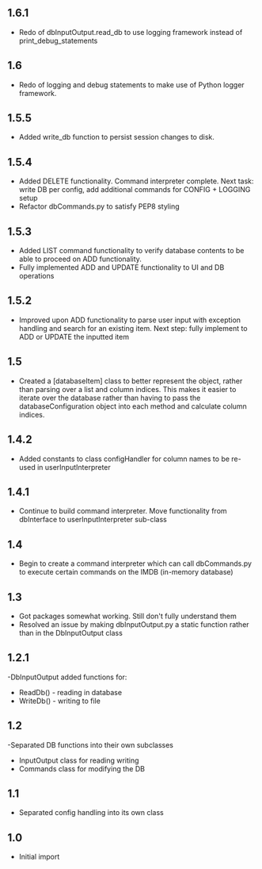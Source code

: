 1.6.1
---
- Redo of dbInputOutput.read_db to use logging framework instead of print_debug_statements

1.6
---
- Redo of logging and debug statements to make use of Python logger framework.

1.5.5
---
- Added write_db function to persist session changes to disk.

1.5.4
---
- Added DELETE functionality. Command interpreter complete. Next task: write DB per config, add additional commands for CONFIG + LOGGING setup
- Refactor dbCommands.py to satisfy PEP8 styling

1.5.3
---
- Added LIST command functionality to verify database contents to be able to proceed on ADD functionality.
- Fully implemented ADD and UPDATE functionality to UI and DB operations

1.5.2
---
- Improved upon ADD functionality to parse user input with exception handling and search for an existing item. Next step: fully implement to ADD or UPDATE the inputted item

1.5
---
- Created a [databaseItem] class to better represent the object, rather than parsing over a list and column indices. This makes it easier to iterate over the database rather than having to pass the databaseConfiguration object into each method and calculate column indices. 

1.4.2
---
- Added constants to class configHandler for column names to be re-used in userInputInterpreter


1.4.1
---
- Continue to build command interpreter. Move functionality from dbInterface to userInputInterpreter sub-class

1.4
---
- Begin to create a command interpreter which can call dbCommands.py to execute certain commands on the IMDB (in-memory database)

1.3
---
- Got packages somewhat working. Still don't fully understand them
- Resolved an issue by making dbInputOutput.py a static function rather than in the DbInputOutput class

1.2.1
---
-DbInputOutput added functions for:
- ReadDb() - reading in database
- WriteDb() - writing to file

1.2
---
-Separated DB functions into their own subclasses
- InputOutput class for reading writing
- Commands class for modifying the DB

1.1
---
- Separated config handling into its own class

1.0
---
- Initial import